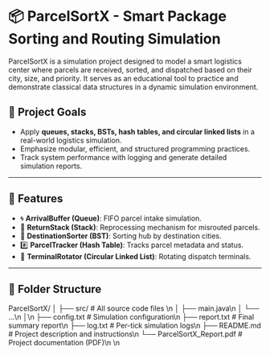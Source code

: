 # 📦 ParcelSortX - Smart Package Sorting and Routing Simulation

ParcelSortX is a simulation project designed to model a smart logistics center where parcels are received, sorted, and dispatched based on their city, size, and priority. It serves as an educational tool to practice and demonstrate classical data structures in a dynamic simulation environment.

## 🎯 Project Goals

- Apply **queues, stacks, BSTs, hash tables, and circular linked lists** in a real-world logistics simulation.
- Emphasize modular, efficient, and structured programming practices.
- Track system performance with logging and generate detailed simulation reports.

---

## 🔧 Features

- 🌀 **ArrivalBuffer (Queue)**: FIFO parcel intake simulation.
- 🔁 **ReturnStack (Stack)**: Reprocessing mechanism for misrouted parcels.
- 🌳 **DestinationSorter (BST)**: Sorting hub by destination cities.
- #️⃣ **ParcelTracker (Hash Table)**: Tracks parcel metadata and status.
- 🔄 **TerminalRotator (Circular Linked List)**: Rotating dispatch terminals.

---

## 📂 Folder Structure

ParcelSortX/
│
├── src/ # All source code files \n
│ ├── main.java\n
│ └── ...\n
│\n
├── config.txt # Simulation configuration\n
├── report.txt # Final summary report\n
├── log.txt # Per-tick simulation logs\n
├── README.md # Project description and instructions\n
└── ParcelSortX_Report.pdf # Project documentation (PDF)\n
\n
